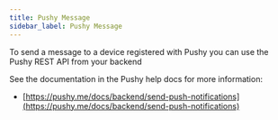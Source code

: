 ```yaml
---
title: Pushy Message
sidebar_label: Pushy Message
---
```


To send a message to a device registered with Pushy you can use the Pushy REST API from your backend

See the documentation in the Pushy help docs for more information: 

- [https://pushy.me/docs/backend/send-push-notifications](https://pushy.me/docs/backend/send-push-notifications)



